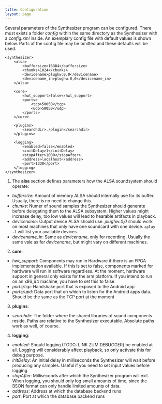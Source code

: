 ```yaml
---
title: Configuration
layout: page
---
```


Several parameters of the Synthesizer program can be configured. There must exists a folder *config* within the same directory as the Synthesizer with a *config.xml* inside.
An exemplary config file with default values is shown below. Parts of the config file may be omitted and these defaults will be used.

```
<synthesizer>
    <alsa>
        <buffersize>16384</buffersize>
        <chunks>1024</chunks>
        <devicename>plughw:0,0</devicename>
        <devicename_in>plughw:0,0</devicename_in>
    </alsa>
    
    <core>
        <hwt_support>false</hwt_support>
        <ports>
            <tcp>50050</tcp>
            <udp>50050</udp>
        </ports>
    </core>
    
    <plugins>
        <searchdir>./plugin</searchdir>
    </plugins>
    
    <logging>
    	<enabled>false</enabled>
    	<initDelay>1</initDelay>
    	<stopAfter>1000</stopAfter>
    	<address>localhost</address>
    	<port>1338</port>
    </logging>    
</synthesizer>
```

1. The **alsa** section defines parameters how the ALSA soundsystem should operate:
 - *buffersize*: Amount of memory ALSA should internally use for its buffer. Usually, there is no need to change this.
 - *chunks*: Numer of sound samples the Synthesizer should generate before delegating them to the ALSA subsystem. Higher values might increase delay, too low values will lead to hearable artifacts in playback.
 - *devicename*: Output device ALSA should use. *plughw:0,0* should work on most machines that only have one soundcard with one device. `aplay -l` will list your available devices.
 - *devicename_in*: Same as *devicename*, only for recording. Usually the same vale as for *devicename*, but might vary on different machines.
2. **core**:
 - *hwt_support*: Components may run in Hardware if there is an FPGA implementation available. If this is set to false, components marked for hardware will run in software regardless. At the moment, hardware support in general only exists for the arm platform. If you intend to run on an x86_64 machine, you have to set this to false.
 - *ports/tcp*: Handshake port that is exposed to the Android app
 - *ports/upd*: Data port that on which to listen for the Android apps data. Should be the same as the TCP port at the moment
3. **plugins**:
 - *searchdir*: The folder where the shared libraries of sound components reside. Paths are relative to the Synthesizer executable. Absolute paths work as well, of course.
4. **logging**:
 - *enabled*: Should logging (TODO: LINK ZUM DEBUGGER) be enabled at all. Logging will considerably affect playback, so only activate this for debug purpose.
 - *initDelay*: An initial delay in milliseconds the Synthesizer will wait before producing any samples. Useful if you need to set input values before logging.
 - *stopAfter*: Milliseconds after which the Synthesizer program will exit. When logging, you should only log small amounts of time, since the BSON format can only handle limited amounts of data.
 - *address*: Address at which the database backend runs
 - *port*: Port at which the database backend runs
